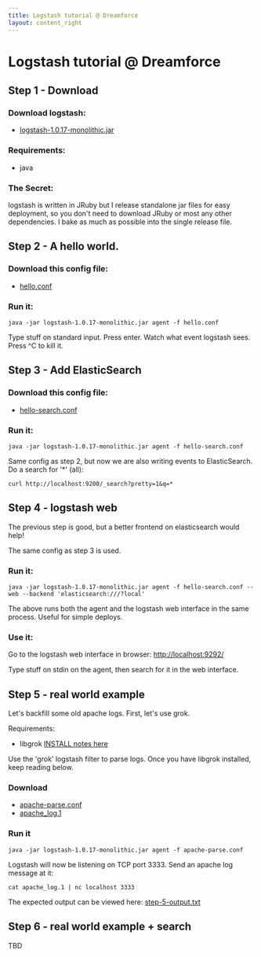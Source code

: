 ```yaml
---
title: Logstash tutorial @ Dreamforce
layout: content_right
---
```

# Logstash tutorial @ Dreamforce

## Step 1 - Download

### Download logstash:

* [logstash-1.0.17-monolithic.jar](http://semicomplete.com/files/logstash/logstash-1.0.17-monolithic.jar)

### Requirements:

* java

### The Secret:

logstash is written in JRuby but I release standalone jar files for easy
deployment, so you don't need to download JRuby or most any other dependencies.
I bake as much as possible into the single release file.

## Step 2 - A hello world.

### Download this config file:

* [hello.conf](hello.conf)

### Run it:

    java -jar logstash-1.0.17-monolithic.jar agent -f hello.conf

Type stuff on standard input. Press enter. Watch what event logstash sees.
Press ^C to kill it.

## Step 3 - Add ElasticSearch

### Download this config file:

* [hello-search.conf](hello-search.conf)

### Run it:

    java -jar logstash-1.0.17-monolithic.jar agent -f hello-search.conf

Same config as step 2, but now we are also writing events to ElasticSearch. Do
a search for '*' (all):

    curl http://localhost:9200/_search?pretty=1&q=*

## Step 4 - logstash web

The previous step is good, but a better frontend on elasticsearch would help!

The same config as step 3 is used.

### Run it:

    java -jar logstash-1.0.17-monolithic.jar agent -f hello-search.conf -- web --backend 'elasticsearch:///?local'

The above runs both the agent and the logstash web interface in the same
process. Useful for simple deploys.

### Use it:

Go to the logstash web interface in browser: <http://localhost:9292/>

Type stuff on stdin on the agent, then search for it in the web interface.

## Step 5 - real world example

Let's backfill some old apache logs.  First, let's use grok.

Requirements:

* libgrok [INSTALL notes here](https://github.com/jordansissel/grok/blob/master/INSTALL)

Use the 'grok' logstash filter to parse logs. Once you have libgrok installed,
keep reading below.

### Download

* [apache-parse.conf](apache-parse.conf)
* [apache_log.1](apache_log.1)

### Run it

    java -jar logstash-1.0.17-monolithic.jar agent -f apache-parse.conf

Logstash will now be listening on TCP port 3333. Send an apache log message at it:

    cat apache_log.1 | nc localhost 3333

The expected output can be viewed here: [step-5-output.txt](step-5-output.txt)

## Step 6 - real world example + search

TBD
